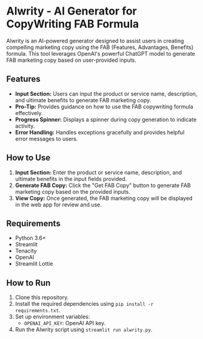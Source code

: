 # Alwrity - AI Generator for CopyWriting FAB Formula

Alwrity is an AI-powered generator designed to assist users in creating compelling marketing copy using the FAB (Features, Advantages, Benefits) formula. This tool leverages OpenAI's powerful ChatGPT model to generate FAB marketing copy based on user-provided inputs.

## Features

- **Input Section:** Users can input the product or service name, description, and ultimate benefits to generate FAB marketing copy.
- **Pro-Tip:** Provides guidance on how to use the FAB copywriting formula effectively.
- **Progress Spinner:** Displays a spinner during copy generation to indicate activity.
- **Error Handling:** Handles exceptions gracefully and provides helpful error messages to users.

## How to Use

1. **Input Section:** Enter the product or service name, description, and ultimate benefits in the input fields provided.
2. **Generate FAB Copy:** Click the "Get FAB Copy" button to generate FAB marketing copy based on the provided inputs.
3. **View Copy:** Once generated, the FAB marketing copy will be displayed in the web app for review and use.

## Requirements

- Python 3.6+
- Streamlit
- Tenacity
- OpenAI
- Streamlit Lottie

## How to Run

1. Clone this repository.
2. Install the required dependencies using `pip install -r requirements.txt`.
3. Set up environment variables:
   - `OPENAI_API_KEY`: OpenAI API key.
4. Run the Alwrity script using `streamlit run alwrity.py`.
